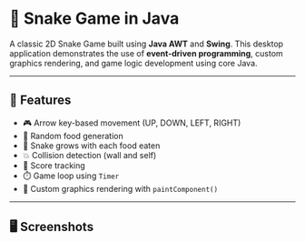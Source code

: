 # 🐍 Snake Game in Java

A classic 2D Snake Game built using **Java AWT** and **Swing**. This desktop application demonstrates the use of **event-driven programming**, custom graphics rendering, and game logic development using core Java.

---

## 🚀 Features

- 🎮 Arrow key-based movement (UP, DOWN, LEFT, RIGHT)
- 🍎 Random food generation
- 🐍 Snake grows with each food eaten
- 💥 Collision detection (wall and self)
- 🧠 Score tracking
- ⏱️ Game loop using `Timer`
- 🎨 Custom graphics rendering with `paintComponent()`

---

## 🖥️ Screenshots


